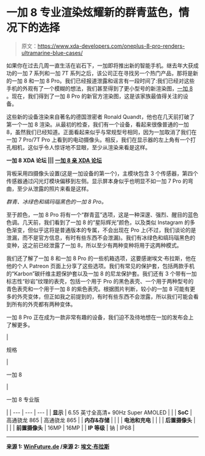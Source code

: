 # 一加 8 专业渲染炫耀新的群青蓝色，情况下的选择

> 原文：<https://www.xda-developers.com/oneplus-8-pro-renders-ultramarine-blue-cases/>

如果你在过去几周一直生活在岩石下，一加即将推出新的智能手机。继去年大获成功的一加 7 系列和一加 7T 系列之后，该公司正在寻找另一个热门产品，那将是新的一加 8 和一加 8 Pro。我们已经报道泄露和谣言有一段时间了:我们已经对这些手机的外观有了一个模糊的想法，我们甚至得到了更小型号的新渲染图，[一加 8](https://www.xda-developers.com/oneplus-8-leaked-press-renders-interstellar-glow-color/) 。现在，我们得到了一加 8 Pro 的新官方渲染图，这是该家族最值得关注的设备。

这些新的设备渲染来自著名的德国泄密者 Ronald Quandt，他也在几天前打破了第一个一加 8 渲染。从最初的检查，我们有一个设备，看起来很像普通的一加 8，虽然我们已经知道。正面看起来似乎与常规型号相同，因为一加取消了我们在一加 7 Pro/7T Pro 上看到的电动摄像头。相反，我们在显示器的左上角有一个打孔相机，这似乎令人惊讶地不显眼，至少从渲染来看是这样。

**一加 8 XDA 论坛 ||| [一加 8 亲 XDA 论坛](https://forum.xda-developers.com/oneplus-8-pro)**

背板采用四摄像头设置(这是一加设备的第一个)，主模块包含 3 个传感器，第四个传感器通过闪光灯模块偏移到左侧。显示屏本身似乎也明显不如一加 7 Pro 的弯曲，至少从泄露的照片来看是这样。

*群青、冰绿色和缟玛瑙黑色的一加 8 Pro。*

至于颜色，一加 8 Pro 将有一个“群青蓝”选项，这是一种深邃、强烈、醒目的蓝色色调。几天前，我们看到了一加 8 的“星际辉光”颜色，以及类似 Instagram 的多色渐变，但似乎这将是普通版本的专属，不会出现在 Pro 上(不过，我们谈论的是泄漏，而不是官方信息，有时有些东西不会泄漏)。我们有冰绿色和缟玛瑙黑色的变种，这之前已经泄露了一加 8，所以至少有两种变种将用于这两种模式。

我们还了解了一加 8 和一加 8 Pro 的一些机箱选项，这要感谢埃文·布拉斯，他在他的个人 Patreon 页面上分享了这些选项。我们有常见的保护套，包括两款手机的“Karbon”碳纤维主题保护套以及一加 8 的尼龙保护套。我们还有 3 个带有一加标志性“砂岩”纹理的表壳，包括一个用于 Pro 的黑色表壳、一个用于两种型号的青色表壳和一个用于一加 8 的紫色表壳。根据图片判断，较小的一加 8 可能有更多的外壳变体，但正如我之前提到的，有时有些东西不会泄露，所以我们可能会看到所有的外壳都有两种变体。

一加 8 Pro 正在成为一款非常有趣的设备，我们迫不及待地想在一加的发布会上了解更多。

| 

规格

 | 

一加 8

 | 

一加 8 专业版

 |
| --- | --- | --- |
| **显示** | 6.55 英寸全高清+ 90Hz Super AMOLED |  |
| **SoC** | 高通骁龙 865 | 高通骁龙 865 |
| **内存&存储** |  |  |
| **电池和充电** |  |  |
| **后置摄像头** |  |  |
| **前置摄像头** | 16MP | 16MP |
| **IP 等级** | 钠 | IP68 |

* * *

**来源 1: [WinFuture.de](https://winfuture.de/news,115034.html) /来源 2: [埃文·布拉斯](https://www.patreon.com/posts/8-oneplus-8-8-35506487)**